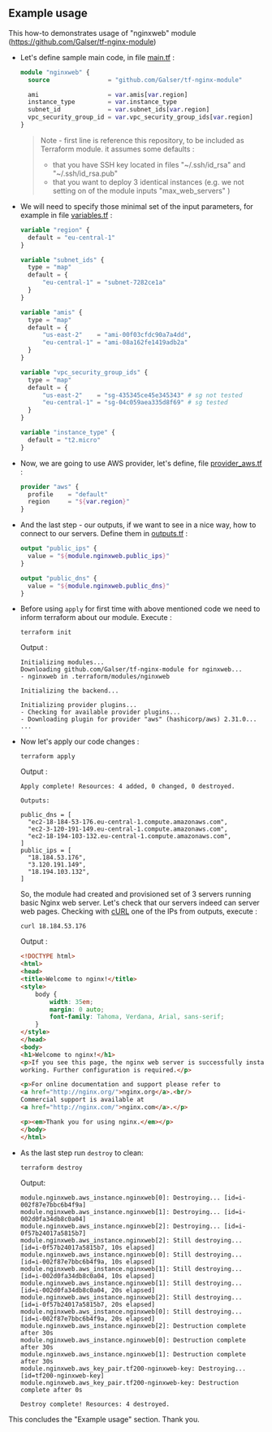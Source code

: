 ## Example usage 

This how-to demonstrates usage of "nginxweb" module (https://github.com/Galser/tf-nginx-module)

- Let's define sample main code, in file [main.tf](main.tf) :
    ```terraform
    module "nginxweb" {
      source                = "github.com/Galser/tf-nginx-module"

      ami                   = var.amis[var.region]
      instance_type         = var.instance_type
      subnet_id             = var.subnet_ids[var.region]
      vpc_security_group_id = var.vpc_security_group_ids[var.region]    
    }
    ```
    > Note - first line is reference this repository, to be included as Terraform module.
    > it assumes some defaults :
    > - that you have SSH key located in files "~/.ssh/id_rsa" and "~/.ssh/id_rsa.pub"
    > - that you want to deploy 3 identical instances (e.g. we not setting on of the module inputs "max_web_servers" )

- We will need to specify those minimal set of the input parameters, for example in file [variables.tf](variables.tf) :
    ```terraform
    variable "region" {
      default = "eu-central-1"
    }

    variable "subnet_ids" {
      type = "map"
      default = {
          "eu-central-1" = "subnet-7282ce1a"
      }
    }

    variable "amis" {
      type = "map"
      default = {
          "us-east-2"    = "ami-00f03cfdc90a7a4dd",
          "eu-central-1" = "ami-08a162fe1419adb2a"
      }
    }

    variable "vpc_security_group_ids" {
      type = "map"
      default = {
          "us-east-2"    = "sg-435345ce45e345343" # sg not tested 
          "eu-central-1" = "sg-04c059aea335d8f69" # sg tested
      }
    }

    variable "instance_type" {
      default = "t2.micro"
    }
    ```
- Now, we are going to use AWS provider, let's define, file [provider_aws.tf](provider_aws.tf) :
    ```terraform
    provider "aws" {
      profile    = "default"
      region     = "${var.region}"
    }
    ```
- And the last step - our outputs, if we want to see in a nice way, how to connect to our servers. Define them in [outputs.tf](outputs.tf) :
    ```terraform
    output "public_ips" {
      value = "${module.nginxweb.public_ips}"
    }

    output "public_dns" {
      value = "${module.nginxweb.public_dns}"
    }
    ```
- Before using `apply` for first time with above mentioned code we need to inform terraform about our module. Execute :
    ```
    terraform init
    ```
    Output :
    ```
    Initializing modules...
    Downloading github.com/Galser/tf-nginx-module for nginxweb...
    - nginxweb in .terraform/modules/nginxweb

    Initializing the backend...

    Initializing provider plugins...
    - Checking for available provider plugins...
    - Downloading plugin for provider "aws" (hashicorp/aws) 2.31.0...
    ...
    ```
- Now let's apply our code changes : 
    ```
    terraform apply
    ```
    Output :
    ```
    Apply complete! Resources: 4 added, 0 changed, 0 destroyed.

    Outputs:

    public_dns = [
      "ec2-18-184-53-176.eu-central-1.compute.amazonaws.com",
      "ec2-3-120-191-149.eu-central-1.compute.amazonaws.com",
      "ec2-18-194-103-132.eu-central-1.compute.amazonaws.com",
    ]
    public_ips = [
      "18.184.53.176",
      "3.120.191.149",
      "18.194.103.132",
    ]
    ```
    So, the module had created and provisioned set of 3 servers running basic Nginx web server. Let's check that our servers indeed can server web pages. Checking with [cURL](https://curl.haxx.se/)  one of the IPs from outputs, execute  :  
    ```
    curl 18.184.53.176
    ```
    Output : 
    ```html
    <!DOCTYPE html>
    <html>
    <head>
    <title>Welcome to nginx!</title>
    <style>
        body {
            width: 35em;
            margin: 0 auto;
            font-family: Tahoma, Verdana, Arial, sans-serif;
        }
    </style>
    </head>
    <body>
    <h1>Welcome to nginx!</h1>
    <p>If you see this page, the nginx web server is successfully installed and
    working. Further configuration is required.</p>

    <p>For online documentation and support please refer to
    <a href="http://nginx.org/">nginx.org</a>.<br/>
    Commercial support is available at
    <a href="http://nginx.com/">nginx.com</a>.</p>

    <p><em>Thank you for using nginx.</em></p>
    </body>
    </html>
    ```
- As the last step run `destroy` to clean:
    ```
    terraform destroy
    ```
    Output:
    ```
    module.nginxweb.aws_instance.nginxweb[0]: Destroying... [id=i-002f87e7bbc6b4f9a]
    module.nginxweb.aws_instance.nginxweb[1]: Destroying... [id=i-002d0fa34db8c0a04]
    module.nginxweb.aws_instance.nginxweb[2]: Destroying... [id=i-0f57b24017a5815b7]
    module.nginxweb.aws_instance.nginxweb[2]: Still destroying... [id=i-0f57b24017a5815b7, 10s elapsed]
    module.nginxweb.aws_instance.nginxweb[0]: Still destroying... [id=i-002f87e7bbc6b4f9a, 10s elapsed]
    module.nginxweb.aws_instance.nginxweb[1]: Still destroying... [id=i-002d0fa34db8c0a04, 10s elapsed]
    module.nginxweb.aws_instance.nginxweb[1]: Still destroying... [id=i-002d0fa34db8c0a04, 20s elapsed]
    module.nginxweb.aws_instance.nginxweb[2]: Still destroying... [id=i-0f57b24017a5815b7, 20s elapsed]
    module.nginxweb.aws_instance.nginxweb[0]: Still destroying... [id=i-002f87e7bbc6b4f9a, 20s elapsed]
    module.nginxweb.aws_instance.nginxweb[2]: Destruction complete after 30s
    module.nginxweb.aws_instance.nginxweb[0]: Destruction complete after 30s
    module.nginxweb.aws_instance.nginxweb[1]: Destruction complete after 30s
    module.nginxweb.aws_key_pair.tf200-nginxweb-key: Destroying... [id=tf200-nginxweb-key]
    module.nginxweb.aws_key_pair.tf200-nginxweb-key: Destruction complete after 0s

    Destroy complete! Resources: 4 destroyed.    
    ```
This concludes the "Example usage" section. Thank you.


